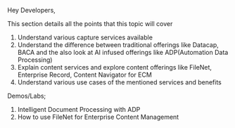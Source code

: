 Hey Developers,

This section details all the points that this topic will cover

1. Understand various capture services available
2. Understand the difference between traditional offerings like Datacap, BACA and the also look at AI infused offerings like ADP(Automation Data Processing)
3. Explain content services and explore content offerings like FileNet, Enterprise Record, Content Navigator for ECM
4. Understand various use cases of the mentioned services and benefits

Demos/Labs;

1. Intelligent Document Processing with ADP
2. How to use FileNet for Enterprise Content Management

